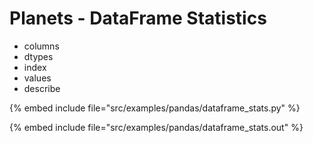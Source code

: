# Planets - DataFrame Statistics


* columns
* dtypes
* index
* values
* describe

{% embed include file="src/examples/pandas/dataframe_stats.py" %}

{% embed include file="src/examples/pandas/dataframe_stats.out" %}

